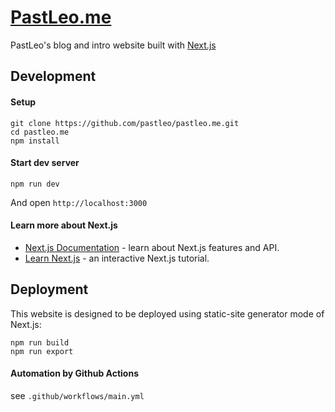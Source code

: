 [PastLeo.me](https://pastleo.me/)
===

PastLeo's blog and intro website built with [Next.js](https://nextjs.org/)

## Development

#### Setup

```
git clone https://github.com/pastleo/pastleo.me.git
cd pastleo.me
npm install
```

#### Start dev server

```
npm run dev
```

And open `http://localhost:3000`

#### Learn more about Next.js

* [Next.js Documentation](https://nextjs.org/docs) - learn about Next.js features and API.
* [Learn Next.js](https://nextjs.org/learn) - an interactive Next.js tutorial.

## Deployment

This website is designed to be deployed using static-site generator mode of Next.js:

```
npm run build
npm run export
```

#### Automation by Github Actions

see `.github/workflows/main.yml`
